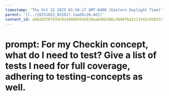 ```yaml
---
timestamp: 'Thu Oct 23 2025 01:50:17 GMT-0400 (Eastern Daylight Time)'
parent: '[[../20251023_015017.1aad5c26.md]]'
content_id: a68283f8f93dc81d46093916018ea6d6b306c3696fbd2111542c03037c75ffa6
---
```


# prompt: For my Checkin concept, what do I need to test? Give a list of tests I need for full coverage, adhering to testing-concepts as well.
